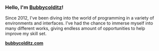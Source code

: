 ### Hello, I'm [Bubbycolditz](https://bubbycolditz.com)!

Since 2012, I've been diving into the world of programming in a variety of environments and interfaces. I've had the chance to immerse myself into many different works, giving endless amount of opportunities to help improve my skill set.

**[bubbycolditz.com](https://bubbycolditz.com/)**
